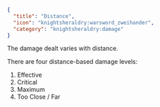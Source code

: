 ```json
{
  "title": "Distance",
  "icon": "knightsheraldry:warsword_zweihander",
  "category": "knightsheraldry:damage"
}
```

The damage dealt varies with distance. 


There are four distance-based damage levels:

1. Effective
2. Critical
3. Maximum 
4. Too Close / Far